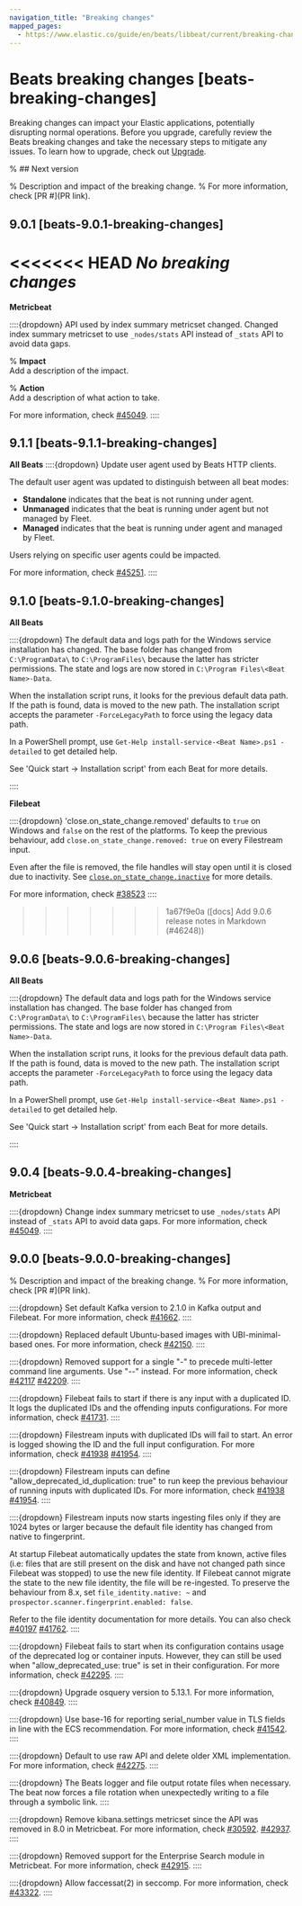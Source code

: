```yaml
---
navigation_title: "Breaking changes"
mapped_pages:
  - https://www.elastic.co/guide/en/beats/libbeat/current/breaking-changes.html
---
```


# Beats breaking changes [beats-breaking-changes]
Breaking changes can impact your Elastic applications, potentially disrupting normal operations. Before you upgrade, carefully review the Beats breaking changes and take the necessary steps to mitigate any issues. To learn how to upgrade, check out [Upgrade](docs-content://deploy-manage/upgrade.md).

% ## Next version

% Description and impact of the breaking change.
% For more information, check [PR #](PR link).

## 9.0.1 [beats-9.0.1-breaking-changes]

<<<<<<< HEAD
_No breaking changes_
=======
**Metricbeat**

::::{dropdown} API used by index summary metricset changed.
Changed index summary metricset to use `_nodes/stats` API instead of `_stats` API to avoid data gaps.

% **Impact**<br>Add a description of the impact.

% **Action**<br>Add a description of what action to take.

For more information, check [#45049]({{beats-pull}}45049).
::::

## 9.1.1 [beats-9.1.1-breaking-changes]

**All Beats**
::::{dropdown} Update user agent used by Beats HTTP clients.

The default user agent was updated to distinguish between all beat modes:

* **Standalone** indicates that the beat is not running under agent.
* **Unmanaged** indicates that the beat is running under agent but not managed by Fleet.
* **Managed** indicates that the beat is running under agent and managed by Fleet.

Users relying on specific user agents could be impacted.

For more information, check [#45251]({{beats-pull}}45251).
::::

## 9.1.0 [beats-9.1.0-breaking-changes]

**All Beats**

::::{dropdown} The default data and logs path for the Windows service installation has changed.
The base folder has changed from `C:\ProgramData\` to `C:\ProgramFiles\`
because the latter has stricter permissions. The state
and logs are now stored in `C:\Program Files\<Beat Name>-Data`.

When the installation script runs, it looks for the previous default
data path. If the path is found, data is moved to the new path.
The installation script accepts the parameter `-ForceLegacyPath` to
force using the legacy data path.

In a PowerShell prompt, use `Get-Help install-service-<Beat Name>.ps1
-detailed` to get detailed help.

See 'Quick start -> Installation script' from each Beat for more
details.

::::

**Filebeat**

::::{dropdown} 'close.on_state_change.removed' defaults to `true` on Windows and `false` on the rest of the platforms.
To keep the previous behaviour, add `close.on_state_change.removed:
true` on every Filestream input.

Even after the file is removed, the file handles will stay open until
it is closed due to
inactivity. See [`close.on_state_change.inactive`](https://www.elastic.co/docs/reference/beats/filebeat/filebeat-input-filestream#filebeat-input-filestream-close-inactive)
for more details.

For more information, check [#38523](https://github.com/elastic/beats/issues/38523)
::::
>>>>>>> 1a67f9e0a ([docs] Add 9.0.6 release notes in Markdown (#46248))

## 9.0.6 [beats-9.0.6-breaking-changes]

**All Beats**

::::{dropdown} The default data and logs path for the Windows service installation has changed.
The base folder has changed from `C:\ProgramData\` to
`C:\ProgramFiles\` because the latter has stricter permissions. The state
and logs are now stored in `C:\Program Files\<Beat Name>-Data`.

When the installation script runs, it looks for the previous default
data path. If the path is found, data is moved to the new path.
The installation script accepts the parameter `-ForceLegacyPath` to
force using the legacy data path.

In a PowerShell prompt, use `Get-Help install-service-<Beat Name>.ps1
-detailed` to get detailed help.

See 'Quick start -> Installation script' from each Beat for more
details.

::::

## 9.0.4 [beats-9.0.4-breaking-changes]

**Metricbeat**

::::{dropdown} Change index summary metricset to use `_nodes/stats` API instead of `_stats` API to avoid data gaps.
For more information, check  [#45049]({{beats-pull}}45049).
::::

## 9.0.0 [beats-9.0.0-breaking-changes]

% Description and impact of the breaking change.
% For more information, check [PR #](PR link).

::::{dropdown} Set default Kafka version to 2.1.0 in Kafka output and Filebeat.
For more information, check [#41662]({{beats-pull}}41662).
::::

::::{dropdown} Replaced default Ubuntu-based images with UBI-minimal-based ones.
For more information, check  [#42150]({{beats-pull}}42150).
::::

::::{dropdown} Removed support for a single "-" to precede multi-letter command line arguments.  Use "--" instead.
For more information, check [#42117]({{beats-issue}}42117) [#42209]({{beats-pull}}42209).
::::

::::{dropdown} Filebeat fails to start if there is any input with a duplicated ID. It logs the duplicated IDs and the offending inputs configurations.
For more information, check [#41731]({{beats-pull}}41731).
::::

::::{dropdown} Filestream inputs with duplicated IDs will fail to start. An error is logged showing the ID and the full input configuration.
For more information, check [#41938]({{beats-issue}}41938) [#41954]({{beats-pull}}41954).
::::

::::{dropdown} Filestream inputs can define "allow_deprecated_id_duplication: true" to run keep the previous behaviour of running inputs with duplicated IDs.
For more information, check [#41938]({{beats-issue}}41938) [#41954]({{beats-pull}}41954).
::::

::::{dropdown} Filestream inputs now starts ingesting files only if they are 1024 bytes or larger because the default file identity has changed from native to fingerprint.

At startup Filebeat automatically updates the state from known, active files (i.e: files that are still present on the disk and have not changed path since Filebeat was stopped) to use the new file identity. If Filebeat cannot migrate the state to the new file identity, the file will be re-ingested. To preserve the behaviour from 8.x, set `file_identity.native: ~` and `prospector.scanner.fingerprint.enabled: false`.

Refer to the file identity documentation for more details. You can also check [#40197]({{beats-issue}}40197) [#41762]({{beats-pull}}41762).
::::

::::{dropdown} Filebeat fails to start when its configuration contains usage of the deprecated log or container inputs. However, they can still be used when "allow_deprecated_use: true" is set in their configuration.
For more information, check [#42295]({{beats-pull}}42295).
::::

::::{dropdown} Upgrade osquery version to 5.13.1.
For more information, check [#40849]({{beats-pull}}40849).
::::

::::{dropdown} Use base-16 for reporting serial_number value in TLS fields in line with the ECS recommendation.
For more information, check [#41542]({{beats-pull}}41542).
::::

::::{dropdown} Default to use raw API and delete older XML implementation.
For more information, check [#42275]({{beats-pull}}42275).
::::

::::{dropdown} The Beats logger and file output rotate files when necessary. The beat now forces a file rotation when unexpectedly writing to a file through a symbolic link.
::::

::::{dropdown} Remove kibana.settings metricset since the API was removed in 8.0 in Metricbeat.
For more information, check [#30592]({{beats-issue}}30592). [#42937]({{beats-pull}}42937).
::::

::::{dropdown} Removed support for the Enterprise Search module in Metricbeat.
For more information, check [#42915]({{beats-pull}}42915).
::::

::::{dropdown} Allow faccessat(2) in seccomp.
For more information, check [#43322]({{beats-pull}}43322).
::::

